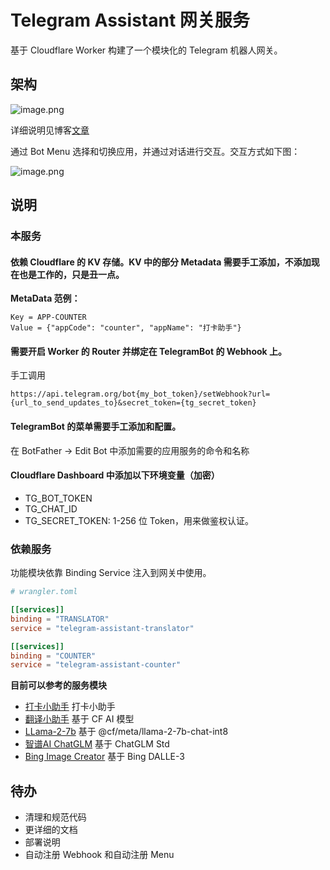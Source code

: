 # Telegram Assistant 网关服务

基于 Cloudflare Worker 构建了一个模块化的 Telegram 机器人网关。

## 架构

![image.png](https://vip2.loli.io/2023/10/06/l31ihTtwCMruSJ5.png)

详细说明见博客[文章](https://xiaowenz.com/blog/2023/10/modal-serverless-tg-bot/)

通过 Bot Menu 选择和切换应用，并通过对话进行交互。交互方式如下图：

![image.png](https://vip2.loli.io/2023/10/06/PAq2KCF8iaYXIvw.png)

## 说明

### 本服务

#### 依赖 Cloudflare 的 KV 存储。KV 中的部分 Metadata 需要手工添加，不添加现在也是工作的，只是丑一点。

**MetaData 范例：**

```
Key = APP-COUNTER
Value = {"appCode": "counter", "appName": "打卡助手"}
```

#### 需要开启 Worker 的 Router 并绑定在 TelegramBot 的 Webhook 上。

手工调用 
```
https://api.telegram.org/bot{my_bot_token}/setWebhook?url={url_to_send_updates_to}&secret_token={tg_secret_token}
```

#### TelegramBot 的菜单需要手工添加和配置。

在 BotFather -> Edit Bot 中添加需要的应用服务的命令和名称

#### Cloudflare Dashboard 中添加以下环境变量（加密）

- TG_BOT_TOKEN
- TG_CHAT_ID
- TG_SECRET_TOKEN: 1-256 位 Token，用来做鉴权认证。

### 依赖服务

功能模块依靠 Binding Service 注入到网关中使用。

```toml
# wrangler.toml

[[services]]
binding = "TRANSLATOR"
service = "telegram-assistant-translator"

[[services]]
binding = "COUNTER"
service = "telegram-assistant-counter"
```

**目前可以参考的服务模块**

- [打卡小助手](https://github.com/iamshaynez/telegram-assistant-counter) 打卡小助手
- [翻译小助手](https://github.com/iamshaynez/telegram-assistant-translator) 基于 CF AI 模型 
- [LLama-2-7b](https://github.com/iamshaynez/telegram-assistant-llm) 基于 @cf/meta/llama-2-7b-chat-int8
- [智谱AI ChatGLM](https://github.com/iamshaynez/telegram-assistant-zhipu)  基于 ChatGLM Std
- [Bing Image Creator](https://github.com/iamshaynez/telegram-assistant-bingimage)  基于 Bing DALLE-3

## 待办

- 清理和规范代码
- 更详细的文档
- 部署说明
- 自动注册 Webhook 和自动注册 Menu